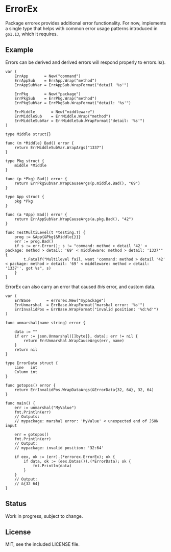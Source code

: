 # ErrorEx

Package errorex provides additional error functionality. For now, implements a single type that helps with common error usage patterns introduced in `go1.13`, which it requires.

## Example

Errors can be derived and derived errors will respond properly to errors.Is().

```
var (
	ErrApp       = New("command")
	ErrAppSub    = ErrApp.Wrap("method")
	ErrAppSubVar = ErrAppSub.WrapFormat("detail '%s'")

	ErrPkg       = New("package")
	ErrPkgSub    = ErrPkg.Wrap("method")
	ErrPkgSubVar = ErrPkgSub.WrapFormat("detail: '%s'")

	ErrMiddle       = New("middleware")
	ErrMiddleSub    = ErrMiddle.Wrap("method")
	ErrMiddleSubVar = ErrMiddleSub.WrapFormat("detail: '%s'")
)

type Middle struct{}

func (m *Middle) Bad() error {
	return ErrMiddleSubVar.WrapArgs("1337")
}

type Pkg struct {
	middle *Middle
}

func (p *Pkg) Bad() error {
	return ErrPkgSubVar.WrapCauseArgs(p.middle.Bad(), "69")
}

type App struct {
	pkg *Pkg
}

func (a *App) Bad() error {
	return ErrAppSubVar.WrapCauseArgs(a.pkg.Bad(), "42")
}

func TestMultiLevel(t *testing.T) {
	prog := &App{&Pkg{&Middle{}}}
	err := prog.Bad()
	if s := err.Error(); s != "command: method > detail '42' < package: method > detail: '69' < middleware: method > detail: '1337'" {
		t.Fatalf("Multilevel fail, want 'command: method > detail '42' < package: method > detail: '69' < middleware: method > detail: '1337'', got %s", s)
	}
}

```

ErrorEx can also carry an error that caused _this_ error, and custom data.

```
var (
	ErrBase       = errorex.New("mypackage")
	ErrUnmarshal  = ErrBase.WrapFormat("marshal error: '%s'")
	ErrInvalidPos = ErrBase.WrapFormat("invalid position: '%d:%d'")
)

func unmarshal(name string) error {

	data := ""
	if err := json.Unmarshal([]byte{}, data); err != nil {
		return ErrUnmarshal.WrapCauseArgs(err, name)
	}
	return nil
}

type ErrorData struct {
	Line   int
	Column int
}

func gotopos() error {
	return ErrInvalidPos.WrapDataArgs(&ErrorData{32, 64}, 32, 64)
}

func main() {
	err := unmarshal("MyValue")
	fmt.Println(err)
	// Outputs:
	// mypackage: marshal error: 'MyValue' < unexpected end of JSON input

	err = gotopos()
	fmt.Println(err)
	// Output:
	// mypackage: invalid position: '32:64'

	if eex, ok := (err).(*errorex.ErrorEx); ok {
		if data, ok := (eex.Datas()).(*ErrorData); ok {
			fmt.Println(data)
		}
	}
	// Output:
	// &{32 64}
}

```

## Status

Work in progress, subject to change.

## License

MIT, see the included LICENSE file.